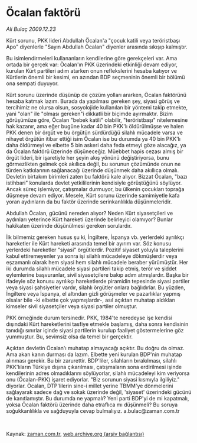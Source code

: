 # Öcalan faktörü

*Ali Bulaç 2009.12.23*

<tr><td class="metin" colspan="2" style="padding-top: 20px; padding-left: 5px; ">Kürt sorunu, PKK lideri Abdullah Öcalan'a "çocuk katili veya teröristbaşı Apo" diyenlerle "Sayın Abdullah Öcalan" diyenler arasında sıkışıp kalmıştır.</td></tr><tr><td class="metin" colspan="2" style="padding-top: 20px; padding-left: 5px; "><p>Bu isimlendirmeleri kullananların kendilerine göre gerekçeleri var. Ama ortada bir gerçek var: Öcalan'ın PKK üzerindeki etkinliği devam ediyor, kurulan Kürt partileri adım atarken onun reflekslerini hesaba katıyor ve Kürtlerin önemli bir kesimi, en azından BDP seçmeninin önemli bir bölümü ona sempati duyuyor.
<p> Kürt sorunu üzerinde düşünüp de çözüm yolları ararken, Öcalan faktörünü hesaba katmak lazım. Burada da yapılması gereken şey, siyasi görüş ve tercihimiz ne olursa olsun, sosyolojide kullanılan bir yöntemi takip etmekte, yani "olan" ile "olması gereken"i dikkatli bir biçimde ayırmaktır. Bizim görüşümüze göre, Öcalan "bebek katili" olabilir, "teröristbaşı" nitelemesine hak kazanır, ama eğer bugüne kadar 40 bin PKK'lı öldürülmüşse ve halen PKK denen bir örgüt ve bu örgütün sürdürdüğü silahlı mücadele varsa ve nihayet örgütün itibar ettiği isim Öcalan ise bu durumda ya 40 bin PKK'lı daha öldürmeyi ve elbette 5 bin askeri daha feda etmeyi göze alacağız, ya da Öcalan faktörü üzerinde düşüneceğiz. Müebbet hapis cezası almış bir örgüt lideri, bir işaretiyle her şeyin akış yönünü değiştiriyorsa, bunu görmezlikten gelmek çok akıllıca değil, bu sorunun çözümünde onun ne türden katkılarının sağlanacağı üzerinde düşünmek daha akıllıca olmalı. Devletin birtakım birimleri zaten bu faktörü kale alıyor. Bizzat Öcalan, "bazı istihbari" konularda devlet yetkililerinin kendisiyle görüştüğünü söylüyor. Ancak süreç işlemiyor, çatışmalar durmuyor, bu ülkenin çocukları toprağa düşmeye devam ediyor. Mesele, Kürt sorunu üzerinde samimiyetle kafa yoran aydınların da bu faktör üzerinde serinkanlılıkla düşünmeleridir.
<p> Abdullah Öcalan, gücünü nereden alıyor? Neden Kürt siyasetçileri ve aydınları yeterince Kürt hareketi üzerinde belirleyici olamıyor? Bunlar hakikaten üzerinde düşünülmesi gereken sorulardır. 
<p> İlk bilmemiz gereken husus şu ki, İngiltere, İspanya vb. yerlerdeki ayrılıkçı hareketler ile Kürt hareketi arasında temel bir ayırım var. Söz konusu yerlerdeki hareketler "siyasi" örgütlerdir. Pozitif siyaset yoluyla taleplerini kabul ettiremeyenler ya sonra işi silahlı mücadeleye dökmüşlerdir veya eşzamanlı olarak hem siyasi hem silahlı mücadele beraber yürümüştür. Her iki durumda silahlı mücadele siyasi partileri takip etmiş, terör ve şiddet eylemlerine başvuranlar, sivil siyasetçilere bakıp adım atmışlardır. Başka bir ifadeyle söz konusu ayrılıkçı hareketlerde piramidin tepesinde siyasi partiler veya siyasi şahsiyetler vardır, silahlı örgütler onlara bağlıdırlar. Bu yüzden, İngiltere veya İspanya, el altından gizli görüşmeler ve pazarlıklar yapmış olsalar bile -ki elbette çok yapmışlardır-, asıl açıktan muhatap aldıkları kimseler sivil siyasetçiler veya siyasi partiler olmuştur.
<p> PKK örneğinde durum tersinedir. PKK, 1984'te neredeyse işe kendisi dışındaki Kürt hareketlerini tasfiye etmekle başlamış, daha sonra kendisinin tanıdığı sınırlar içinde siyasi partilerin kurulup faaliyet göstermelerine göz yummuştur. Bu, sevimsiz olsa da temel bir gerçektir.
<p> Açıktan devletin Öcalan'ı muhatap almayacağı açıktır. Bu doğru da olmaz. Ama akan kanın durması da lazım. Elbette yeni kurulan BDP'nin muhatap alınması gerekir. Bu bir zarurettir. BDP'liler, silahların bırakılması, silahlı PKK'lıların Türkiye dışına çıkarılması, çatışmaların sona erdirilmesi işinde kendilerinin adres olmadıklarını söylüyorlar, silahlı mücadeleyi kim veriyorsa onu (Öcalan-PKK) işaret ediyorlar. "Biz sorunun siyasi kısmıyla ilgiliyiz." diyorlar. Öcalan, DTP'lilerin sine-i millet yerine TBMM'ye dönmelerini sağlayarak sadece dağ ve sokak üzerinde değil, 'siyaset' üzerindeki gücünü de kanıtlamıştır. Bu durumda ne yapmalı? Yeni parti BDP'yi de mi kapatmalı, yoksa Öcalan faktörü üzerinde daha etraflıca mı düşünmeli? Bu soruya soğukkanlılıkla ve sağduyuyla cevap bulmalıyız. a.bulac@zaman.com.tr
<p><br/></p></p></p></p></p></p></p></td></tr>

Kaynak: [zaman.com.tr](http://zaman.com.tr/yazar.do?yazino=930793), [web.archive.org (arşiv bağlantısı)](http://web.archive.org/web/20100124080043/http://www.zaman.com.tr:80/yazar.do?yazino=930793)
